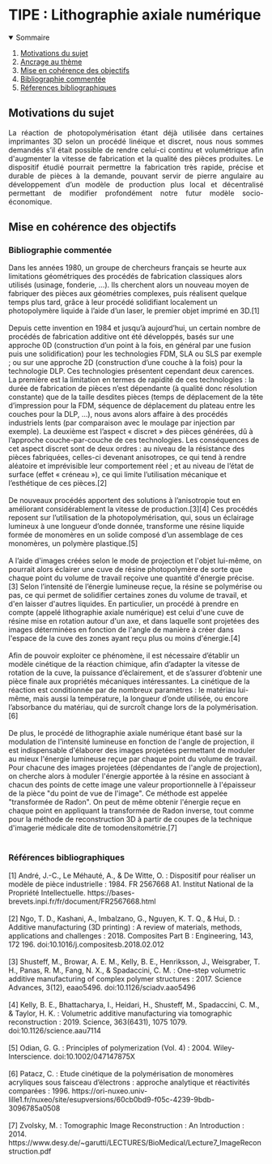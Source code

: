 # TIPE : Lithographie axiale numérique

<!-- TABLE OF CONTENTS -->
<details open="open">
  <summary>Sommaire</summary>
  <ol>
    <li><a href="#Motivations-du-sujet">Motivations du sujet</a></li>
    <li><a href="#Ancrage">Ancrage au thème</a></li>
    <li><a href="#MCOT">Mise en cohérence des objectifs</a></li>
    <li><a href="#Biblio">Bibliographie commentée</a></li>
    <li><a href="#Références">Réferences bibliographiques</a></li>
  </ol>
</details>

## Motivations du sujet

<div align="justify">
	La réaction de photopolymérisation étant déjà utilisée dans certaines imprimantes 3D selon un
procédé linéique et discret, nous nous sommes demandés s’il était possible de rendre celui-ci continu
et volumétrique afin d'augmenter la vitesse de fabrication et la qualité des pièces produites.
Le dispositif étudié pourrait permettre la fabrication très rapide, précise et durable de pièces à la
demande, pouvant servir de pierre angulaire au développement d’un modèle de production plus
local et décentralisé permettant de modifier profondément notre futur modèle socio-économique.
</div>

## Mise en cohérence des objectifs

### Bibliographie commentée
<div align="left">
Dans les années 1980, un groupe de chercheurs français se heurte aux limitations géométriques des
procédés de fabrication classiques alors utilisés (usinage, fonderie, …). Ils cherchent alors un
nouveau moyen de fabriquer des pièces aux géométries complexes, puis réalisent quelque temps plus
tard, grâce à leur procédé solidifiant localement un photopolymère liquide à l’aide d’un laser, le
premier objet imprimé en 3D.[1]
</div>
<br/>

<div align="left">
Depuis cette invention en 1984 et jusqu’à aujourd’hui, un certain nombre de procédés de fabrication
additive ont été développés, basés sur une approche 0D (construction d’un point à la fois, en
général par une fusion puis une solidification) pour les technologies FDM, SLA ou SLS par exemple ; ou sur une approche 2D (construction d’une couche à la fois) pour la technologie DLP. Ces
technologies présentent cependant deux carences. La première est la limitation en termes de
rapidité de ces technologies : la durée de fabrication de pièces n’est dépendante (à qualité donc
résolution constante) que de la taille desdites pièces (temps de déplacement de la tête d’impression
pour la FDM, séquence de déplacement du plateau entre les couches pour la DLP, …), nous avons
alors affaire à des procédés industriels lents (par comparaison avec le moulage par injection par
exemple). La deuxième est l’aspect « discret » des pièces générées, dû à l’approche couche-par-couche de ces technologies. Les conséquences de cet aspect discret sont de deux ordres : au niveau
de la résistance des pièces fabriquées, celles-ci devenant anisotropes, ce qui tend à rendre aléatoire
et imprévisible leur comportement réel ; et au niveau de l’état de surface (effet « créneau »), ce qui
limite l’utilisation mécanique et l’esthétique de ces pièces.[2]
</div>
<br/>

<div align="left">
De nouveaux procédés apportent des solutions à l’anisotropie tout en améliorant considérablement
la vitesse de production.[3][4] Ces procédés reposent sur l’utilisation de la photopolymérisation, qui,
sous un éclairage lumineux à une longueur d’onde donnée, transforme une résine liquide formée de
monomères en un solide composé d’un assemblage de ces monomères, un polymère plastique.[5]
</div>
<br/>

<div align="left">
A l’aide d'images créées selon le mode de projection et l'objet lui-même, on pourrait alors éclairer
une cuve de résine photopolymère de sorte que chaque point du volume de travail reçoive une
quantité d'énergie précise.[3] Selon l’intensité de l’énergie lumineuse reçue, la résine se polymérise
ou pas, ce qui permet de solidifier certaines zones du volume de travail, et d'en laisser d'autres
liquides. En particulier, un procédé à prendre en compte (appelé lithographie axiale numérique) est
celui d'une cuve de résine mise en rotation autour d'un axe, et dans laquelle sont projetées des
images déterminées en fonction de l'angle de manière à créer dans l'espace de la cuve des zones
ayant reçu plus ou moins d'énergie.[4]
</div>
<br/>

<div align="left">
Afin de pouvoir exploiter ce phénomène, il est nécessaire d’établir un modèle cinétique de la
réaction chimique, afin d’adapter la vitesse de rotation de la cuve, la puissance d’éclairement, et de
s’assurer d’obtenir une pièce finale aux propriétés mécaniques intéressantes. La cinétique de la
réaction est conditionnée par de nombreux paramètres : le matériau lui-même, mais aussi la
température, la longueur d’onde utilisée, ou encore l’absorbance du matériau, qui de surcroît change
lors de la polymérisation.[6]
</div>
<br/>

<div align="left">
De plus, le procédé de lithographie axiale numérique étant basé sur la modulation de l'intensité
lumineuse en fonction de l'angle de projection, il est indispensable d'élaborer des images projetées
permettant de moduler au mieux l'énergie lumineuse reçue par chaque point du volume de travail.
Pour chacune des images projetées (dépendantes de l'angle de projection), on cherche alors à
moduler l'énergie apportée à la résine en associant à chacun des points de cette image une valeur
proportionnelle à l'épaisseur de la pièce "du point de vue de l'image". Ce méthode est appelée
"transformée de Radon". On peut de même obtenir l'énergie reçue en chaque point en appliquant la
transformée de Radon inverse, tout comme pour la méthode de reconstruction 3D à partir de
coupes de la technique d'imagerie médicale dite de tomodensitométrie.[7]
</div>
<br/>


### Références bibliographiques
<div align="left">
[1] André, J.-C., Le Méhauté, A., & De Witte, O. : Dispositif pour réaliser un modèle de pièce
industrielle : 1984. FR 2567668 A1. Institut National de la Propriété Intellectuelle. https://bases-brevets.inpi.fr/fr/document/FR2567668.html
</div>
<br/>

<div align="left">
[2] Ngo, T. D., Kashani, A., Imbalzano, G., Nguyen, K. T. Q., & Hui, D. : Additive manufacturing (3D
printing) : A review of materials, methods, applications and challenges : 2018. Composites Part B
: Engineering, 143, 172 196. doi:10.1016/j.compositesb.2018.02.012
</div>
<br/>

<div align="left">
[3] Shusteff, M., Browar, A. E. M., Kelly, B. E., Henriksson, J., Weisgraber, T. H., Panas, R. M., Fang,
N. X., & Spadaccini, C. M. : One-step volumetric additive manufacturing of complex polymer
structures : 2017. Science Advances, 3(12), eaao5496. doi:10.1126/sciadv.aao5496
</div>
<br/>

<div align="left">
[4] Kelly, B. E., Bhattacharya, I., Heidari, H., Shusteff, M., Spadaccini, C. M., & Taylor, H. K. :
Volumetric additive manufacturing via tomographic reconstruction : 2019. Science, 363(6431),
1075 1079. doi:10.1126/science.aau7114
</div>
<br/>

<div align="left">
[5] Odian, G. G. : Principles of polymerization (Vol. 4) : 2004. Wiley-Interscience.
doi:10.1002/047147875X
</div>
<br/>

<div align="left">
[6] Patacz, C. : Etude cinétique de la polymérisation de monomères acryliques sous faisceau
d’électrons : approche analytique et réactivités comparées : 1996. https://ori-nuxeo.univ-lille1.fr/nuxeo/site/esupversions/60cb0bd9-f05c-4239-9bdb-3096785a0508
</div>
<br/>

<div align="left">
[7] Zvolsky, M. : Tomographic Image Reconstruction : An Introduction : 2014.
https://www.desy.de/~garutti/LECTURES/BioMedical/Lecture7_ImageReconstruction.pdf
</div>
<br/>
